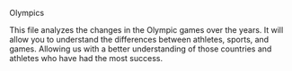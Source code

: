 Olympics

This file analyzes the changes in the Olympic games over the years. 
It will allow you to understand the differences between athletes, sports, and games. 
Allowing us with a better understanding of those countries and athletes who have had the most success. 
